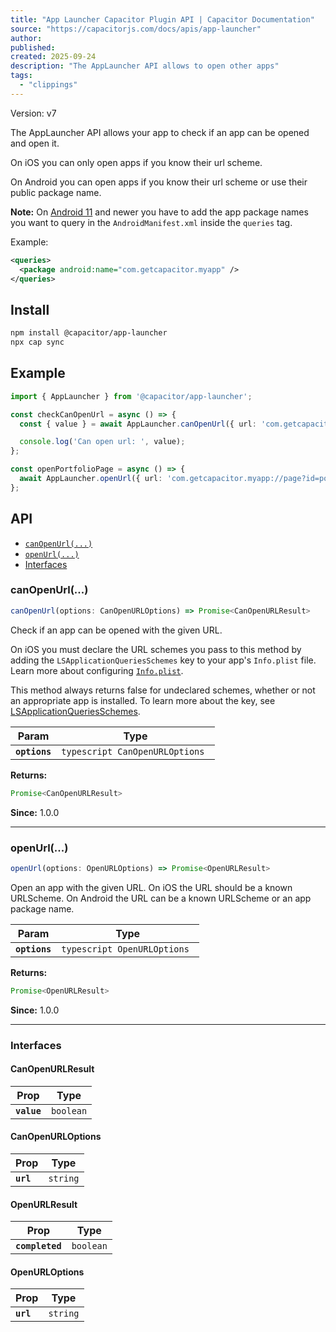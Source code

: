 ```yaml
---
title: "App Launcher Capacitor Plugin API | Capacitor Documentation"
source: "https://capacitorjs.com/docs/apis/app-launcher"
author:
published:
created: 2025-09-24
description: "The AppLauncher API allows to open other apps"
tags:
  - "clippings"
---
```

Version: v7

The AppLauncher API allows your app to check if an app can be opened and open it.

On iOS you can only open apps if you know their url scheme.

On Android you can open apps if you know their url scheme or use their public package name.

**Note:** On [Android 11](https://developer.android.com/about/versions/11/privacy/package-visibility) and newer you have to add the app package names you want to query in the `AndroidManifest.xml` inside the `queries` tag.

Example:

```xml
<queries>
  <package android:name="com.getcapacitor.myapp" />
</queries>
```

## Install

```bash
npm install @capacitor/app-launcher
npx cap sync
```

## Example

```typescript
import { AppLauncher } from '@capacitor/app-launcher';

const checkCanOpenUrl = async () => {
  const { value } = await AppLauncher.canOpenUrl({ url: 'com.getcapacitor.myapp' });

  console.log('Can open url: ', value);
};

const openPortfolioPage = async () => {
  await AppLauncher.openUrl({ url: 'com.getcapacitor.myapp://page?id=portfolio' });
};
```

## API

- [`canOpenUrl(...)`](https://capacitorjs.com/docs/apis/#canopenurl)
- [`openUrl(...)`](https://capacitorjs.com/docs/apis/#openurl)
- [Interfaces](https://capacitorjs.com/docs/apis/#interfaces)

### canOpenUrl(...)

```typescript
canOpenUrl(options: CanOpenURLOptions) => Promise<CanOpenURLResult>
```

Check if an app can be opened with the given URL.

On iOS you must declare the URL schemes you pass to this method by adding the `LSApplicationQueriesSchemes` key to your app's `Info.plist` file. Learn more about configuring [`Info.plist`](https://capacitorjs.com/docs/ios/configuration#configuring-infoplist).

This method always returns false for undeclared schemes, whether or not an appropriate app is installed. To learn more about the key, see [LSApplicationQueriesSchemes](https://developer.apple.com/library/archive/documentation/General/Reference/InfoPlistKeyReference/Articles/LaunchServicesKeys.html#//apple_ref/doc/plist/info/LSApplicationQueriesSchemes).

| Param | Type |
| --- | --- |
| **`options`** | ```typescript CanOpenURLOptions ``` |

**Returns:**

```typescript
Promise<CanOpenURLResult>
```

**Since:** 1.0.0

---

### openUrl(...)

```typescript
openUrl(options: OpenURLOptions) => Promise<OpenURLResult>
```

Open an app with the given URL. On iOS the URL should be a known URLScheme. On Android the URL can be a known URLScheme or an app package name.

| Param | Type |
| --- | --- |
| **`options`** | ```typescript OpenURLOptions ``` |

**Returns:**

```typescript
Promise<OpenURLResult>
```

**Since:** 1.0.0

---

### Interfaces

#### CanOpenURLResult

| Prop | Type |
| --- | --- |
| **`value`** | `boolean` |

#### CanOpenURLOptions

| Prop | Type |
| --- | --- |
| **`url`** | `string` |

#### OpenURLResult

| Prop | Type |
| --- | --- |
| **`completed`** | `boolean` |

#### OpenURLOptions

| Prop | Type |
| --- | --- |
| **`url`** | `string` |
